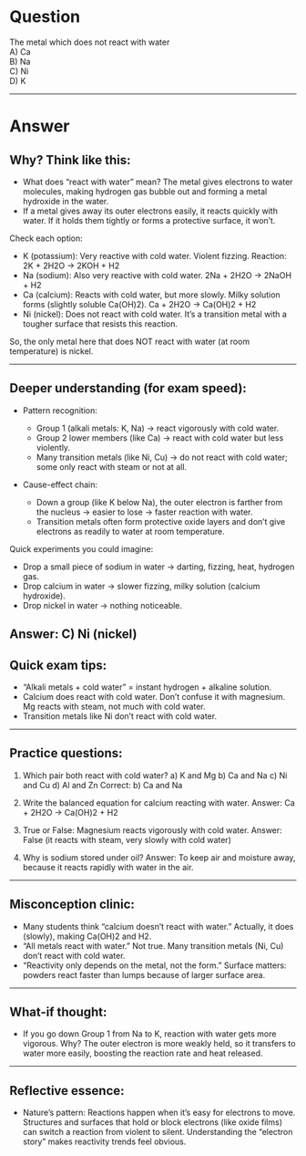 # Question
The metal which does not react with water  
   A) Ca  
   B) Na  
   C) Ni  
   D) K

---
# Answer

## Why? Think like this:
- What does “react with water” mean? The metal gives electrons to water molecules, making hydrogen gas bubble out and forming a metal hydroxide in the water.
- If a metal gives away its outer electrons easily, it reacts quickly with water. If it holds them tightly or forms a protective surface, it won’t.

Check each option:
- K (potassium): Very reactive with cold water. Violent fizzing. Reaction: 2K + 2H2O → 2KOH + H2
- Na (sodium): Also very reactive with cold water. 2Na + 2H2O → 2NaOH + H2
- Ca (calcium): Reacts with cold water, but more slowly. Milky solution forms (slightly soluble Ca(OH)2). Ca + 2H2O → Ca(OH)2 + H2
- Ni (nickel): Does not react with cold water. It’s a transition metal with a tougher surface that resists this reaction.

So, the only metal here that does NOT react with water (at room temperature) is nickel.

---

## Deeper understanding (for exam speed):
- Pattern recognition:
  - Group 1 (alkali metals: K, Na) → react vigorously with cold water.
  - Group 2 lower members (like Ca) → react with cold water but less violently.
  - Many transition metals (like Ni, Cu) → do not react with cold water; some only react with steam or not at all.

- Cause-effect chain:
  - Down a group (like K below Na), the outer electron is farther from the nucleus → easier to lose → faster reaction with water.
  - Transition metals often form protective oxide layers and don’t give electrons as readily to water at room temperature.

Quick experiments you could imagine:
- Drop a small piece of sodium in water → darting, fizzing, heat, hydrogen gas.
- Drop calcium in water → slower fizzing, milky solution (calcium hydroxide).
- Drop nickel in water → nothing noticeable.

Answer: C) Ni (nickel)
---

## Quick exam tips:
- “Alkali metals + cold water” = instant hydrogen + alkaline solution.
- Calcium does react with cold water. Don’t confuse it with magnesium. Mg reacts with steam, not much with cold water.
- Transition metals like Ni don’t react with cold water.

---

## Practice questions:
1) Which pair both react with cold water?
   a) K and Mg
   b) Ca and Na
   c) Ni and Cu
   d) Al and Zn
   Correct: b) Ca and Na

2) Write the balanced equation for calcium reacting with water.
   Answer: Ca + 2H2O → Ca(OH)2 + H2

3) True or False: Magnesium reacts vigorously with cold water.
   Answer: False (it reacts with steam, very slowly with cold water)

4) Why is sodium stored under oil?
   Answer: To keep air and moisture away, because it reacts rapidly with water in the air.

---

## Misconception clinic:
- Many students think “calcium doesn’t react with water.” Actually, it does (slowly), making Ca(OH)2 and H2.
- “All metals react with water.” Not true. Many transition metals (Ni, Cu) don’t react with cold water.
- “Reactivity only depends on the metal, not the form.” Surface matters: powders react faster than lumps because of larger surface area.

---

## What-if thought:
- If you go down Group 1 from Na to K, reaction with water gets more vigorous. Why? The outer electron is more weakly held, so it transfers to water more easily, boosting the reaction rate and heat released.

---

## Reflective essence:
- Nature’s pattern: Reactions happen when it’s easy for electrons to move. Structures and surfaces that hold or block electrons (like oxide films) can switch a reaction from violent to silent. Understanding the “electron story” makes reactivity trends feel obvious.